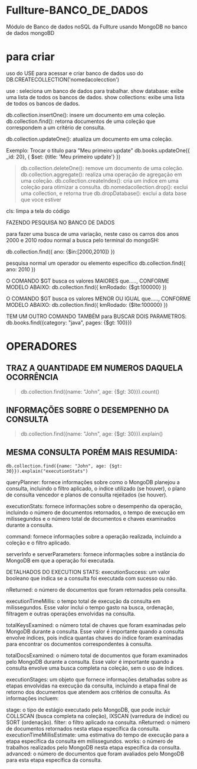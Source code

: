 # Fullture-BANCO_DE_DADOS
 Módulo de Banco de dados noSQL da Fullture usando MongoDB
no banco de dados mongoBD

# para criar 
uso do USE para acessar e criar banco de dados
uso do DB.CREATECOLLECTION('nomedacolecction')

use <database>: seleciona um banco de dados para trabalhar.
show database: exibe uma lista de todos os bancos de dados.
show collections: exibe uma lista de todos os bancos de dados.

db.collection.insertOne(): insere um documento em uma coleção.
db.collection.find(): retorna documentos de uma coleção que correspondem a um critério de consulta.

db.collection.updateOne(): atualiza um documento em uma coleção.

Exemplo: Trocar o titulo para "Meu primeiro update"
db.books.updateOne({ _id: 20}, { $set: {title: 'Meu primeiro update'} })

> db.collection.deleteOne(): remove um documento de uma coleção.
> db.collection.aggregate(): realiza uma operação de agregação em uma coleção.
db.collection.createIndex(): cria um índice em uma coleção para otimizar a consulta.
db.nomedacollection.drop(): exclui uma collection, e retorna true
db.dropDatabase(): exclui a data base que voce estiver


cls: limpa a tela do código 

FAZENDO PESQUISA NO BANCO DE DADOS

para fazer uma busca de uma variação, neste caso os carros dos anos 2000 e 2010
rodou normal a busca pelo terminal do mongoSH:

db.collection.find({ ano: {$in:[2000,2010]}  })

pesquisa normal um operador ou elemento específico
db.collection.find({ ano: 2010 })

O COMANDO $GT busca os valores MAIORES que....., CONFORME MODELO ABAIXO:
db.collection.find({ kmRodado: {$gt:100000} })

O COMANDO $GT busca os valores MENOR OU IGUAL que....., CONFORME MODELO ABAIXO:
db.collection.find({ kmRodado: {$lte:100000} })

TEM UM OUTRO COMANDO TAMBÉM para BUSCAR DOIS PARAMETROS:
db.books.find({category: "java", pages: {$gt: 100}})


# OPERADORES

## TRAZ A QUANTIDADE EM NUMEROS DAQUELA OCORRÊNCIA
> db.collection.find({name: "John", age: {$gt: 30}}).count()


## INFORMAÇÕES SOBRE O DESEMPENHO DA CONSULTA
> db.collection.find({name: "John", age: {$gt: 30}}).explain()


## MESMA CONSULTA PORÉM MAIS RESUMIDA:
```db.collection.find({name: "John", age: {$gt: 30}}).explain("executionStats") ```


queryPlanner: fornece informações sobre como o MongoDB planejou a consulta, incluindo o filtro aplicado, o índice utilizado (se houver), o plano de consulta vencedor e planos de consulta rejeitados (se houver).

executionStats: fornece informações sobre o desempenho da operação, incluindo o número de documentos retornados, o tempo de execução em milissegundos e o número total de documentos e chaves examinados durante a consulta.

command: fornece informações sobre a operação realizada, incluindo a coleção e o filtro aplicado.

serverInfo e serverParameters: fornece informações sobre a instância do MongoDB em que a operação foi executada.

DETALHADOS DO EXECUTION STATS:
executionSuccess: um valor booleano que indica se a consulta foi executada com sucesso ou não.

nReturned: o número de documentos que foram retornados pela consulta.

executionTimeMillis: o tempo total de execução da consulta em milissegundos. Esse valor inclui o tempo gasto na busca, ordenação, filtragem e outras operações envolvidas na consulta.

totalKeysExamined: o número total de chaves que foram examinadas pelo MongoDB durante a consulta. Esse valor é importante quando a consulta envolve índices, pois indica quantas chaves do índice foram examinadas para encontrar os documentos correspondentes à consulta.

totalDocsExamined: o número total de documentos que foram examinados pelo MongoDB durante a consulta. Esse valor é importante quando a consulta envolve uma busca completa na coleção, sem o uso de índices.

executionStages: um objeto que fornece informações detalhadas sobre as etapas envolvidas na execução da consulta, incluindo a etapa final de retorno dos documentos que atendem aos critérios de consulta. As informações incluem:

stage: o tipo de estágio executado pelo MongoDB, que pode incluir COLLSCAN (busca completa na coleção), IXSCAN (varredura de índice) ou SORT (ordenação).
filter: o filtro aplicado na consulta.
nReturned: o número de documentos retornados nesta etapa específica da consulta.
executionTimeMillisEstimate: uma estimativa do tempo de execução para a etapa específica da consulta em milissegundos.
works: o número de trabalhos realizados pelo MongoDB nesta etapa específica da consulta.
advanced: o número de documentos que foram avaliados pelo MongoDB para esta etapa específica da consulta.